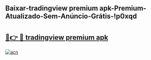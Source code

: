 
## Baixar-tradingview premium apk-Premium-Atualizado-Sem-Anúncio-Grátis-!p0xqd

# <h2><a href="https://andorid.site?title=tradingview_premium_apk&ref=27">🔗👉 🔴 tradingview premium apk</a></h2>

[![acn](https://github.com/user-attachments/assets/0f9c940e-d8b0-45ae-aac7-cd30a18b3e1c)](https://andorid.site?title=tradingview_premium_apk&ref=27)

